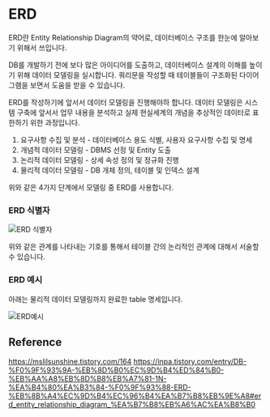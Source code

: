 # ERD

ERD란 Entity Relationship Diagram의 약어로, 데이터베이스 구조를 한눈에 알아보기 위해서 쓰입니다.

DB를 개발하기 전에 보다 많은 아이디어를 도출하고, 데이터베이스 설계의 이해를 높이기 위해 데이터 모델링을 실시합니다. 쿼리문을 작성할 때 테이블들이 구조화된 다이어그램을 보면서 도움을 받을 수 있습니다.

ERD를 작성하기에 앞서서 데이터 모델링을 진행해야하 합니다. 데이터 모델링은 시스템 구축에 앞서서 업무 내용을 분석하고 실제 현실세계의 개념을 추상적인 데이터로 표한하기 위한 과정입니다.

1. 요구사항 수집 및 분석 - 데이터베이스 용도 식별, 사용자 요구사항 수집 및 명세
2. 개념적 데이터 모델링 - DBMS 선정 및 Entity 도출
3. 논리적 데이터 모델링 - 상세 속성 정의 및 정규화 진행
4. 물리적 데이터 모델링 - DB 개체 정의, 테이블 및 인덱스 설계

위와 같은 4가지 단계에서 모델링 중 ERD를 사용합니다.

### ERD 식별자

![ERD 식별자](https://img1.daumcdn.net/thumb/R1280x0/?scode=mtistory2&fname=https%3A%2F%2Fblog.kakaocdn.net%2Fdna%2FTpWdk%2FbtsKPSQBX5k%2FAAAAAAAAAAAAAAAAAAAAAARBWU6ZyCAAk5X1wrgkbLtqFOFlWlra-h3CkZEM-2j1%2Fimg.png%3Fcredential%3DyqXZFxpELC7KVnFOS48ylbz2pIh7yKj8%26expires%3D1756652399%26allow_ip%3D%26allow_referer%3D%26signature%3D8ylvWe1gnlmlqaUM9zOY1N13t2E%253D)

위와 같은 관계를 나타내는 기호를 통해서 테이블 간의 논리적인 관계에 대해서 서술할 수 있습니다.

### ERD 예시

아래는 물리적 데이터 모델링까지 완료한 table 명세입니다.

![ERD예시](https://img1.daumcdn.net/thumb/R1280x0/?scode=mtistory2&fname=https%3A%2F%2Fblog.kakaocdn.net%2Fdna%2FbrZE6l%2FbtrtWuFvuWx%2FAAAAAAAAAAAAAAAAAAAAAESSzxZrwKPjZxe8ctKPbmYawe_s2vgBqQpvdfPo3osr%2Fimg.png%3Fcredential%3DyqXZFxpELC7KVnFOS48ylbz2pIh7yKj8%26expires%3D1756652399%26allow_ip%3D%26allow_referer%3D%26signature%3DPO%252BB2uhgWmR4UHLgVk41%252Bn31VO4%253D)

## Reference

https://mslilsunshine.tistory.com/164
https://inpa.tistory.com/entry/DB-%F0%9F%93%9A-%EB%8D%B0%EC%9D%B4%ED%84%B0-%EB%AA%A8%EB%8D%B8%EB%A7%81-1N-%EA%B4%80%EA%B3%84-%F0%9F%93%88-ERD-%EB%8B%A4%EC%9D%B4%EC%96%B4%EA%B7%B8%EB%9E%A8#erd_entity_relationship_diagram_%EA%B7%B8%EB%A6%AC%EA%B8%B0